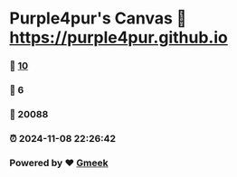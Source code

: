 # Purple4pur's Canvas :link: https://purple4pur.github.io 
### :page_facing_up: [10](https://purple4pur.github.io/tag.html) 
### :speech_balloon: 6 
### :hibiscus: 20088 
### :alarm_clock: 2024-11-08 22:26:42 
### Powered by :heart: [Gmeek](https://github.com/Meekdai/Gmeek)
